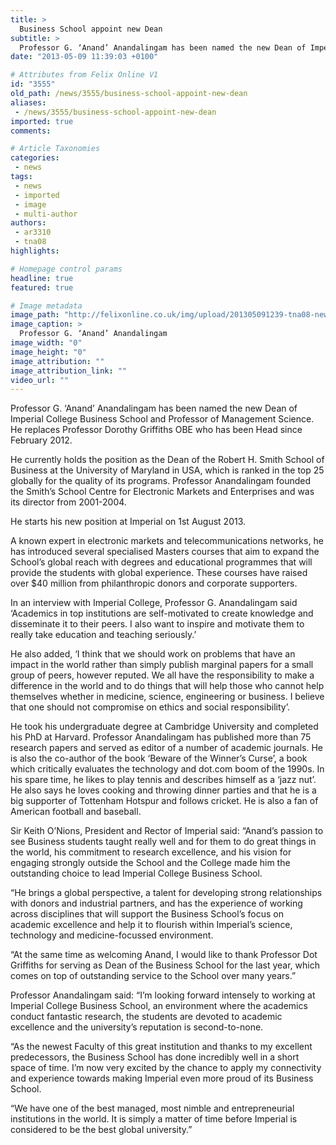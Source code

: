 ```yaml
---
title: >
  Business School appoint new Dean
subtitle: >
  Professor G. ‘Anand’ Anandalingam has been named the new Dean of Imperial College Business School and Professor of Management Science. Also named owner of a very long name.
date: "2013-05-09 11:39:03 +0100"

# Attributes from Felix Online V1
id: "3555"
old_path: /news/3555/business-school-appoint-new-dean
aliases:
 - /news/3555/business-school-appoint-new-dean
imported: true
comments:

# Article Taxonomies
categories:
 - news
tags:
 - news
 - imported
 - image
 - multi-author
authors:
 - ar3310
 - tna08
highlights:

# Homepage control params
headline: true
featured: true

# Image metadata
image_path: "http://felixonline.co.uk/img/upload/201305091239-tna08-newdean.jpeg"
image_caption: >
  Professor G. ‘Anand’ Anandalingam
image_width: "0"
image_height: "0"
image_attribution: ""
image_attribution_link: ""
video_url: ""
---
```


Professor G. ‘Anand’ Anandalingam has been named the new Dean of Imperial College Business School and Professor of Management Science. He replaces Professor Dorothy Griffiths OBE who has been Head since February 2012.

He currently holds the position as the Dean of the Robert H. Smith School of Business at the University of Maryland in USA, which is ranked in the top 25 globally for the quality of its programs. Professor Anandalingam founded the Smith’s School Centre for Electronic Markets and Enterprises and was its director from 2001-2004.

He starts his new position at Imperial on 1st August 2013.

A known expert in electronic markets and telecommunications networks, he has introduced several specialised Masters courses that aim to expand the School’s global reach with degrees and educational programmes that will provide the students with global experience. These courses have raised over $40 million from philanthropic donors and corporate supporters.

In an interview with Imperial College, Professor G. Anandalingam said ‘Academics in top institutions are self-motivated to create knowledge and disseminate it to their peers. I also want to inspire and motivate them to really take education and teaching seriously.’

He also added, ‘I think that we should work on problems that have an impact in the world rather than simply publish marginal papers for a small group of peers, however reputed. We all have the responsibility to make a difference in the world and to do things that will help those who cannot help themselves whether in medicine, science, engineering or business. I believe that one should not compromise on ethics and social responsibility’.

He took his undergraduate degree at Cambridge University and completed his PhD at Harvard. Professor Anandalingam has published more than 75 research papers and served as editor of a number of academic journals. He is also the co-author of the book ‘Beware of the Winner’s Curse’, a book which critically evaluates the technology and dot.com boom of the 1990s.
 In his spare time, he likes to play tennis and describes himself as a ‘jazz nut’. He also says he loves cooking and throwing dinner parties and that he is a big supporter of Tottenham Hotspur and follows cricket. He is also a fan of American football and baseball.

Sir Keith O’Nions, President and Rector of Imperial said: “Anand’s passion to see Business students taught really well and for them to do great things in the world, his commitment to research excellence, and his vision for engaging strongly outside the School and the College made him the outstanding choice to lead Imperial College Business School.

“He brings a global perspective, a talent for developing strong relationships with donors and industrial partners, and has the experience of working across disciplines that will support the Business School’s focus on academic excellence and help it to flourish within Imperial’s science, technology and medicine-focussed environment.

“At the same time as welcoming Anand, I would like to thank Professor Dot Griffiths for serving as Dean of the Business School for the last year, which comes on top of outstanding service to the School over many years.”

Professor Anandalingam said: “I’m looking forward intensely to working at Imperial College Business School, an environment where the academics conduct fantastic research, the students are devoted to academic excellence and the university’s reputation is second-to-none.

“As the newest Faculty of this great institution and thanks to my excellent predecessors, the Business School has done incredibly well in a short space of time. I’m now very excited by the chance to apply my connectivity and experience towards making Imperial even more proud of its Business School.

“We have one of the best managed, most nimble and entrepreneurial institutions in the world. It is simply a matter of time before Imperial is considered to be the best global university.”
